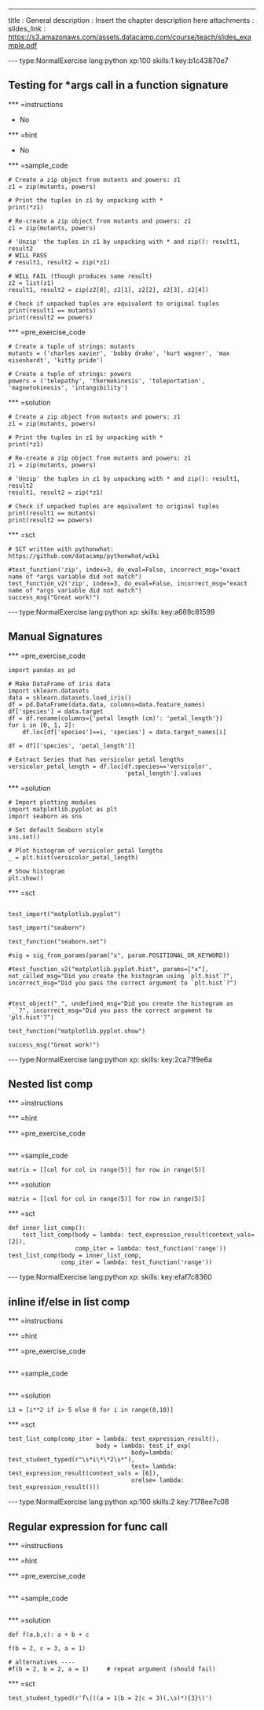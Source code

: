 ---
title       : General
description : Insert the chapter description here
attachments :
  slides_link : https://s3.amazonaws.com/assets.datacamp.com/course/teach/slides_example.pdf

--- type:NormalExercise lang:python xp:100 skills:1 key:b1c43870e7
## Testing for *args call in a function signature


*** =instructions
- No

*** =hint
- No

*** =sample_code
```{python}
# Create a zip object from mutants and powers: z1
z1 = zip(mutants, powers)

# Print the tuples in z1 by unpacking with *
print(*z1)

# Re-create a zip object from mutants and powers: z1
z1 = zip(mutants, powers)

# 'Unzip' the tuples in z1 by unpacking with * and zip(): result1, result2
# WILL PASS
# result1, result2 = zip(*z1)

# WILL FAIL (though produces same result)
z2 = list(z1)
result1, result2 = zip(z2[0], z2[1], z2[2], z2[3], z2[4])

# Check if unpacked tuples are equivalent to original tuples
print(result1 == mutants)
print(result2 == powers)

```

*** =pre_exercise_code
```{python}
# Create a tuple of strings: mutants
mutants = ('charles xavier', 'bobby drake', 'kurt wagner', 'max eisenhardt', 'kitty pride')

# Create a tuple of strings: powers
powers = ('telepathy', 'thermokinesis', 'teleportation', 'magnetokinesis', 'intangibility')

```

*** =solution
```{python}
# Create a zip object from mutants and powers: z1
z1 = zip(mutants, powers)

# Print the tuples in z1 by unpacking with *
print(*z1)

# Re-create a zip object from mutants and powers: z1
z1 = zip(mutants, powers)

# 'Unzip' the tuples in z1 by unpacking with * and zip(): result1, result2
result1, result2 = zip(*z1)

# Check if unpacked tuples are equivalent to original tuples
print(result1 == mutants)
print(result2 == powers)

```

*** =sct
```{python}
# SCT written with pythonwhat: https://github.com/datacamp/pythonwhat/wiki

#test_function('zip', index=3, do_eval=False, incorrect_msg="exact name of *args variable did not match")
test_function_v2('zip', index=3, do_eval=False, incorrect_msg="exact name of *args variable did not match")
success_msg("Great work!")
```

--- type:NormalExercise lang:python xp: skills: key:a669c81599
## Manual Signatures

*** =pre_exercise_code
```{python}
import pandas as pd

# Make DataFrame of iris data
import sklearn.datasets
data = sklearn.datasets.load_iris()
df = pd.DataFrame(data.data, columns=data.feature_names)
df['species'] = data.target
df = df.rename(columns={'petal length (cm)': 'petal_length'})
for i in [0, 1, 2]:
    df.loc[df['species']==i, 'species'] = data.target_names[i]

df = df[['species', 'petal_length']]

# Extract Series that has versicolor petal lengths
versicolor_petal_length = df.loc[df.species=='versicolor',
                                 'petal_length'].values
```

*** =solution
```{python}
# Import plotting modules
import matplotlib.pyplot as plt
import seaborn as sns

# Set default Seaborn style
sns.set()

# Plot histogram of versicolor petal lengths
_ = plt.hist(versicolor_petal_length)

# Show histogram
plt.show()

```

*** =sct
```{python}

test_import("matplotlib.pyplot")

test_import("seaborn")

test_function("seaborn.set")

#sig = sig_from_params(param("x", param.POSITIONAL_OR_KEYWORD))

#test_function_v2("matplotlib.pyplot.hist", params=["x"], not_called_msg="Did you create the histogram using `plt.hist`?", incorrect_msg="Did you pass the correct argument to `plt.hist`?")


#test_object("_", undefined_msg="Did you create the histogram as `_`?", incorrect_msg="Did you pass the correct argument to 'plt.hist'?")

test_function("matplotlib.pyplot.show")

success_msg("Great work!")
```

--- type:NormalExercise lang:python xp: skills: key:2ca71f9e6a
## Nested list comp


*** =instructions

*** =hint

*** =pre_exercise_code
```{python}

```

*** =sample_code
```{python}
matrix = [[col for col in range(5)] for row in range(5)]
```

*** =solution
```{python}
matrix = [[col for col in range(5)] for row in range(5)]
```

*** =sct
```{python}
def inner_list_comp():
    test_list_comp(body = lambda: test_expression_result(context_vals=[2]),
                   comp_iter = lambda: test_function('range'))
test_list_comp(body = inner_list_comp, 
               comp_iter = lambda: test_function('range'))
```

--- type:NormalExercise lang:python xp: skills: key:efaf7c8360
## inline if/else in list comp


*** =instructions

*** =hint

*** =pre_exercise_code
```{python}

```

*** =sample_code
```{python}

```

*** =solution
```{python}
L3 = [i**2 if i> 5 else 0 for i in range(0,10)]
```

*** =sct
```{python}
test_list_comp(comp_iter = lambda: test_expression_result(),
                         body = lambda: test_if_exp(
                                   body=lambda: test_student_typed(r"\s*i\*\*2\s*"),
                                   test= lambda: test_expression_result(context_vals = [6]),
                                   orelse= lambda: test_expression_result()))
```

--- type:NormalExercise lang:python xp:100 skills:2 key:7178ee7c08
## Regular expression for func call 


*** =instructions

*** =hint

*** =pre_exercise_code
```{python}

```

*** =sample_code
```{python}

```

*** =solution
```{python}
def f(a,b,c): a + b + c

f(b = 2, c = 3, a = 1)

# alternatives ----
#f(b = 2, b = 2, a = 1)     # repeat argument (should fail)
```

*** =sct
```{python}
test_student_typed(r'f\(((a = 1|b = 2|c = 3)(,\s)*){3}\)')
```
